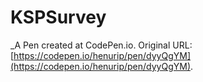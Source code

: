 # KSPSurvey
 _A Pen created at CodePen.io. Original URL: [https://codepen.io/henurip/pen/dyyQgYM](https://codepen.io/henurip/pen/dyyQgYM).

 